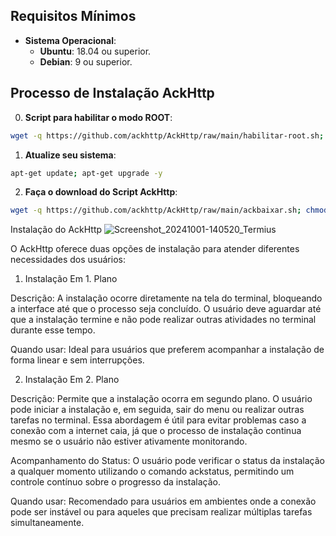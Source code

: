 ## Requisitos Mínimos

- **Sistema Operacional**:
  - **Ubuntu**: 18.04 ou superior.
  - **Debian**: 9 ou superior.
  
## Processo de Instalação AckHttp

0. **Script para habilitar o modo ROOT**:

```bash
wget -q https://github.com/ackhttp/AckHttp/raw/main/habilitar-root.sh; chmod +x ./habilitar-root.sh; ./habilitar-root.sh
```

1. **Atualize seu sistema**:

```bash
apt-get update; apt-get upgrade -y
```

2. **Faça o download do Script AckHttp**:
   
 ```bash
wget -q https://github.com/ackhttp/AckHttp/raw/main/ackbaixar.sh; chmod +x ./ackbaixar.sh; ./ackbaixar.sh
 ```

Instalação do AckHttp
![Screenshot_20241001-140520_Termius](https://github.com/user-attachments/assets/f1a5a7c2-3594-4cb8-b456-31cf5e078035)

O AckHttp oferece duas opções de instalação para atender diferentes necessidades dos usuários:

1. Instalação Em 1. Plano

Descrição: A instalação ocorre diretamente na tela do terminal, bloqueando a interface até que o processo seja concluído. O usuário deve aguardar até que a instalação termine e não pode realizar outras atividades no terminal durante esse tempo.

Quando usar: Ideal para usuários que preferem acompanhar a instalação de forma linear e sem interrupções.


2. Instalação Em 2. Plano

Descrição: Permite que a instalação ocorra em segundo plano. O usuário pode iniciar a instalação e, em seguida, sair do menu ou realizar outras tarefas no terminal. Essa abordagem é útil para evitar problemas caso a conexão com a internet caia, já que o processo de instalação continua mesmo se o usuário não estiver ativamente monitorando.

Acompanhamento do Status: O usuário pode verificar o status da instalação a qualquer momento utilizando o comando ackstatus, permitindo um controle contínuo sobre o progresso da instalação.

Quando usar: Recomendado para usuários em ambientes onde a conexão pode ser instável ou para aqueles que precisam realizar múltiplas tarefas simultaneamente.
